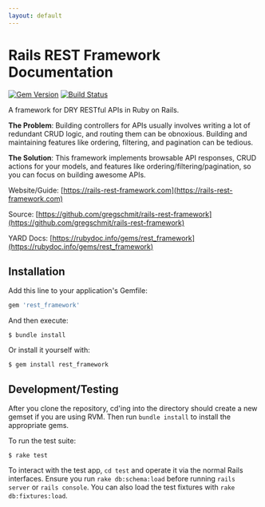 ```yaml
---
layout: default
---
```

# Rails REST Framework Documentation

[![Gem Version](https://badge.fury.io/rb/rest_framework.svg)](https://badge.fury.io/rb/rest_framework)
[![Build Status](https://travis-ci.org/gregschmit/rails-rest-framework.svg?branch=master)](https://travis-ci.org/gregschmit/rails-rest-framework)

A framework for DRY RESTful APIs in Ruby on Rails.

**The Problem**: Building controllers for APIs usually involves writing a lot of redundant CRUD
logic, and routing them can be obnoxious. Building and maintaining features like ordering,
filtering, and pagination can be tedious.

**The Solution**: This framework implements browsable API responses, CRUD actions for your models,
and features like ordering/filtering/pagination, so you can focus on building awesome APIs.

Website/Guide: [https://rails-rest-framework.com](https://rails-rest-framework.com)

Source: [https://github.com/gregschmit/rails-rest-framework](https://github.com/gregschmit/rails-rest-framework)

YARD Docs: [https://rubydoc.info/gems/rest_framework](https://rubydoc.info/gems/rest_framework)

## Installation

Add this line to your application's Gemfile:

```ruby
gem 'rest_framework'
```

And then execute:

```shell
$ bundle install
```

Or install it yourself with:

```shell
$ gem install rest_framework
```

## Development/Testing

After you clone the repository, cd'ing into the directory should create a new gemset if you are
using RVM. Then run `bundle install` to install the appropriate gems.

To run the test suite:

```shell
$ rake test
```

To interact with the test app, `cd test` and operate it via the normal Rails interfaces. Ensure you
run `rake db:schema:load` before running `rails server` or `rails console`. You can also load the
test fixtures with `rake db:fixtures:load`.
